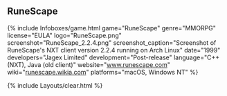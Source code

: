 ## RuneScape
{% include Infoboxes/game.html game="RuneScape" genre="MMORPG" license="EULA" logo="RuneScape.png" screenshot="RuneScape_2.2.4.png" screenshot_caption="Screenshot of RuneScape's NXT client version 2.2.4 running on Arch Linux" date="1999" developers="Jagex Limited" development="Post-release" language="C++ (NXT), Java (old client)" website="<a href='http://www.runescape.com/' link='_blank'>www.runescape.com</a>" wiki="<a href='http://runescape.wikia.com' link='_blank'>runescape.wikia.com</a>" platforms="macOS, Windows NT" %}

{% include Layouts/clear.html %}
